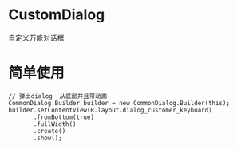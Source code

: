 # CustomDialog

自定义万能对话框

# 简单使用
```
// 弹出dialog  从底部并且带动画
CommonDialog.Builder builder = new CommonDialog.Builder(this);
builder.setContentView(R.layout.dialog_customer_keyboard)
       .fromBottom(true)
       .fullWidth()
       .create()
       .show();
```

